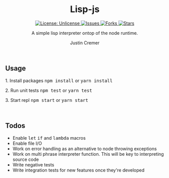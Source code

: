 <div class="Title">
<h1 align="center"> Lisp-js </h1>

<div class="Button-Bar">
<p align="center">
<a href="http://unlicense.org/">
<img src="https://img.shields.io/badge/license-Unlicense-blue.svg" alt="License:
Unlicense">
</a>

<a href="https://github.com/justincremer/lisp.js/issues">
<img
src ="https://img.shields.io/github/issues/justincremer/lisp.js"
alt="Issues"> </a>

<a href="https://github.com/justincremer/lisp.js/fork">
<img
src="https://img.shields.io/github/forks/justincremer/lisp.js"
alt="Forks">
</a>

<a href="https://github.com/justincremer/lisp.js/stargazers">
<img
src="https://img.shields.io/github/stars/justincremer/lisp.js"
alt="Stars">
</a>
</p>
</div>

<p align="center"> A simple lisp interpreter ontop of the node runtime. </p>
<p align="center"> Justin Cremer </p>
<br>
</div>

<div class="Usage">
<h2 align="left"> Usage </h2>

<p align="left"> 1. Install packages <kbd>npm install</kbd> or <kbd>yarn install</kbd> </p>
<p align="left"> 2. Run unit tests <kbd>npm test</kbd> or <kbd>yarn test</kbd> </p>
<p align="left"> 3. Start repl <kbd>npm start</kbd> or <kbd>yarn start</kbd> </p>
<br>
</div>

<div class="Todos">
<h2 align="left"> Todos </h2>

<ul> 
<li align="left"> Enable <kbd>let</kbd> <kbd>if</kbd> and <kbd>lambda</kbd> macros </li>
<li align="left"> Enable file I/O </li>
<li align="left"> Work on error handling as an alternative to node throwing exceptions </li>
<li align="left"> Work on multi phrase interpreter function.  This will be key to interpreting source code </li>
<li align="left"> Write negative tests </li>
<li align="left"> Write integration tests for new features once they're developed </li>
</ul>
</div>
